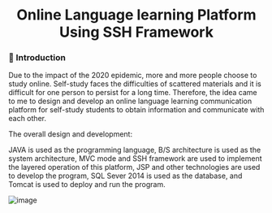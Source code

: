 <h1 align="center">Online Language learning Platform Using SSH Framework</h1>

### :page_facing_up: Introduction

Due to the impact of the 2020 epidemic, more and more people choose to study online. Self-study faces the difficulties of scattered materials and it is difficult for one person to persist for a long time. Therefore, the idea came to me to design and develop an online language learning communication platform for self-study students to obtain information and communicate with each other.

The overall design and development: 

JAVA is used as the programming language, B/S architecture is used as the system architecture, MVC mode and SSH framework are used to implement the layered operation of this platform, JSP and other technologies are used to develop the program, SQL Sever 2014 is used as the database, and Tomcat is used to deploy and run the program.

![image](https://github.com/liuhy99/language-learning-online-platform/assets/170445568/e6b4ba62-bc15-46ab-8fed-f70501d7530a)

